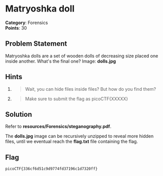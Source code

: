 # Matryoshka doll
**Category**: Forensics \
**Points**: 30

## Problem Statement
Matryoshka dolls are a set of wooden dolls of decreasing size placed one inside another. What's the final one? Image: __dolls.jpg__

## Hints
1. > Wait, you can hide files inside files? But how do you find them?
2. > Make sure to submit the flag as picoCTF{XXXXX}

## Solution
Refer to __resources/Forensics/steganography.pdf__.

The __dolls.jpg__ image can be recursively unzipped to reveal more hidden files, until we eventual reach the __flag.txt__ file containing the flag.

## Flag
```
picoCTF{336cf6d51c9d9774fd37196c1d7320ff}
```
